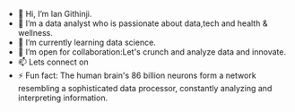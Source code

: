- 👋 Hi, I’m Ian Githinji.
- 👀 I’m a data analyst who is passionate about data,tech and health & wellness.
- 🌱 I’m currently learning data science.
- 💞️ I’m open for collaboration:Let's crunch and analyze data and innovate.
- 📫 Lets connect on
- ⚡ Fun fact: The human brain's 86 billion neurons form a network resembling a sophisticated data processor, constantly analyzing and interpreting information.

<!---
data-with-ian/data-with-ian is a ✨ special ✨ repository because its `README.md` (this file) appears on your GitHub profile.
You can click the Preview link to take a look at your changes.
--->
